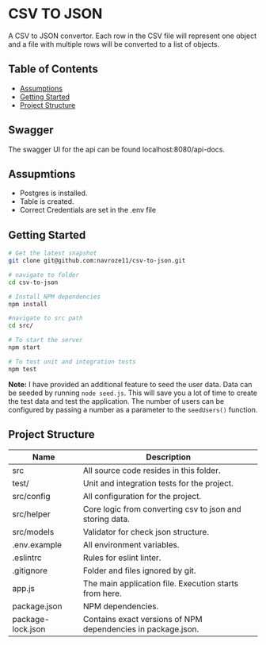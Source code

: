 CSV TO JSON  
=======================

A CSV to JSON convertor. Each row in the CSV file will represent one object and a file
with multiple rows will be converted to a list of objects.

Table of Contents
-----------------
- [Assumptions](#assumptions)
- [Getting Started](#getting-started)
- [Project Structure](#project-structure)

Swagger
-------------
The swagger UI for the api can be found localhost:8080/api-docs.

Assupmtions
-------------

- Postgres is installed.
- Table is created.
- Correct Credentials are set in the .env file

Getting Started
---------------

```bash
# Get the latest snapshot
git clone git@github.com:navroze11/csv-to-json.git

# navigate to folder
cd csv-to-json

# Install NPM dependencies
npm install

#navigate to src path
cd src/

# To start the server
npm start

# To test unit and integration tests
npm test
```

**Note:** I have provided an additional feature to seed the user data. 
Data can be seeded by running `node seed.js`. This will save you a lot of time to create the test data and test the 
application. The number of users can be configured by passing a number as a parameter to
the `seedUsers()` function.


Project Structure
-----------------

| Name              | Description                                                  |
|-------------------|--------------------------------------------------------------|
| src               | All source code resides in this folder.                      |
| test/             | Unit and integration tests for the project.                  |                       |
| src/config        | All configuration for the project.                           |                       |
| src/helper        | Core logic from converting csv to json and storing data.     |                       |
| src/models        | Validator for check json structure.                          |                       |
| .env.example      | All environment variables.                                   |
| .eslintrc         | Rules for eslint linter.                                     |
| .gitignore        | Folder and files ignored by git.                             |
| app.js            | The main application file. Execution starts from here.       |
| package.json      | NPM dependencies.                                            |
| package-lock.json | Contains exact versions of NPM dependencies in package.json. |



